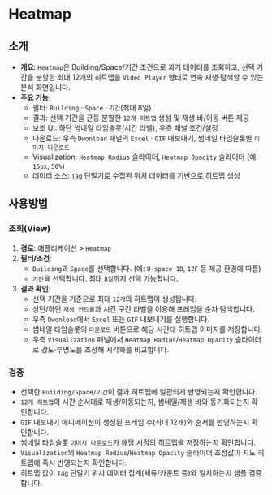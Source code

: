 # Heatmap

## 소개

- **개요**: `Heatmap`은 Building/Space/기간 조건으로 과거 데이터를 조회하고, 선택 기간을 분할한 최대 12개의 히트맵을 `Video Player` 형태로 연속 재생·탐색할 수 있는 분석 화면입니다.
- **주요 기능**:
  - 필터: `Building` · `Space` · `기간`(최대 8일)
  - 결과: 선택 기간을 균등 분할한 `12개 히트맵` 생성 및 재생 바/이동 버튼 제공
  - 보조 UI: 하단 썸네일 타임슬롯(시간 라벨), 우측 패널 조건/설정
  - 다운로드: 우측 `Dwonload` 패널의 `Excel` · `GIF` 내보내기, 썸네일 타임슬롯별 `이미지 다운로드`
  - Visualization: `Heatmap Radius` 슬라이더, `Heatmap Opacity` 슬라이더 (예: `15px`, `50%`)
  - 데이터 소스: `Tag` 단말기로 수집된 위치 데이터를 기반으로 히트맵 생성

## 사용방법

### 조회(View)

1. **경로**: 애플리케이션 > `Heatmap`
2. **필터/조건**:
   - `Building`과 `Space`를 선택합니다. (예: `U-space 1B`, `12F` 등 제공 환경에 따름)
   - `기간`을 선택합니다. 최대 `8일`까지 선택 가능합니다.
3. **결과 확인**:
   - 선택 기간을 기준으로 최대 `12개`의 히트맵이 생성됩니다.
   - 상단/하단 `재생 컨트롤`과 시간 구간 라벨을 이용해 프레임을 순차 탐색합니다.
   - 우측 `Dwonload`에서 `Excel` 또는 `GIF` 내보내기를 실행합니다.
   - 썸네일 타임슬롯의 `다운로드` 버튼으로 해당 시간대 히트맵 이미지를 저장합니다.
   - 우측 `Visualization` 패널에서 `Heatmap Radius`/`Heatmap Opacity` 슬라이더로 강도·투명도를 조정해 시각화를 비교합니다.

### 검증

- 선택한 `Building/Space/기간`이 결과 히트맵에 일관되게 반영되는지 확인합니다.
- `12개 히트맵`이 시간 순서대로 재생/이동되는지, 썸네일/재생 바와 동기화되는지 확인합니다.
- `GIF` 내보내기 애니메이션이 생성된 프레임 수(최대 12개)와 순서를 반영하는지 확인합니다.
- 썸네일 타임슬롯 `이미지 다운로드`가 해당 시점의 히트맵을 저장하는지 확인합니다.
- `Visualization`의 `Heatmap Radius`/`Heatmap Opacity` 슬라이더 조정값이 지도 히트맵에 즉시 반영되는지 확인합니다.
- 히트맵 값이 `Tag` 단말기 위치 데이터 집계(체류/카운트 등)와 일치하는지 샘플 검증합니다.
